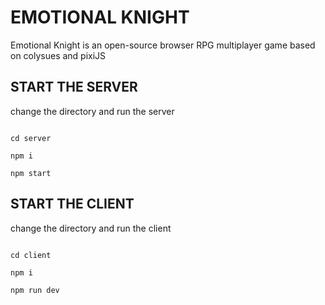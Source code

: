 # EMOTIONAL KNIGHT

Emotional Knight is an open-source browser RPG multiplayer game based on colysues and pixiJS

## START THE SERVER 

change the directory and run the server 

```

cd server 

npm i

npm start

```

## START THE CLIENT

change the directory and run the client 

```

cd client 

npm i

npm run dev

```